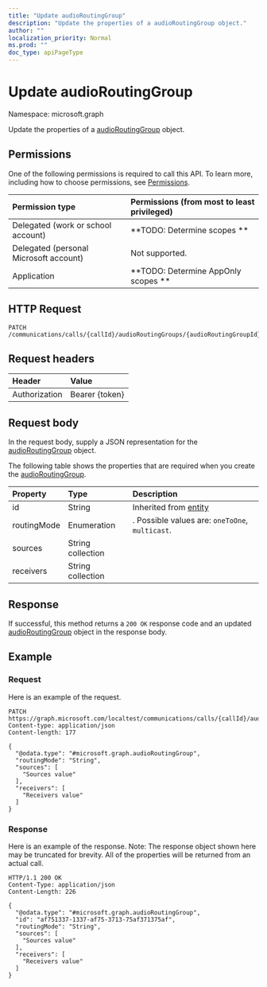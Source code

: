 ```yaml
---
title: "Update audioRoutingGroup"
description: "Update the properties of a audioRoutingGroup object."
author: ""
localization_priority: Normal
ms.prod: ""
doc_type: apiPageType
---
```


# Update audioRoutingGroup

Namespace: microsoft.graph

Update the properties of a [audioRoutingGroup](../resources/audioroutinggroup.md) object.

## Permissions
One of the following permissions is required to call this API. To learn more, including how to choose permissions, see [Permissions](/concepts/permissions-reference.md).

|Permission type|Permissions (from most to least privileged)|
|:---|:---|
|Delegated (work or school account)|**TODO: Determine scopes **|
|Delegated (personal Microsoft account)|Not supported.|
|Application|**TODO: Determine AppOnly scopes **|

## HTTP Request
<!-- {
  "blockType": "ignored"
}
-->
``` http
PATCH /communications/calls/{callId}/audioRoutingGroups/{audioRoutingGroupId}
```

## Request headers
|Header|Value|
|:---|:---|
|Authorization|Bearer {token}|

## Request body
In the request body, supply a JSON representation for the [audioRoutingGroup](../resources/audioroutinggroup.md) object.

The following table shows the properties that are required when you create the [audioRoutingGroup](../resources/audioroutinggroup.md).

|Property|Type|Description|
|:---|:---|:---|
|id|String| Inherited from [entity](../resources/entity.md)|
|routingMode|Enumeration|. Possible values are: `oneToOne`, `multicast`.|
|sources|String collection||
|receivers|String collection||



## Response
If successful, this method returns a `200 OK` response code and an updated [audioRoutingGroup](../resources/audioroutinggroup.md) object in the response body.

## Example

### Request
Here is an example of the request.
<!-- {
  "blockType": "request",
  "name": "update_audioroutinggroup"
}
-->
``` http
PATCH https://graph.microsoft.com/localtest/communications/calls/{callId}/audioRoutingGroups/{audioRoutingGroupId}
Content-type: application/json
Content-length: 177

{
  "@odata.type": "#microsoft.graph.audioRoutingGroup",
  "routingMode": "String",
  "sources": [
    "Sources value"
  ],
  "receivers": [
    "Receivers value"
  ]
}
```

### Response
Here is an example of the response. Note: The response object shown here may be truncated for brevity. All of the properties will be returned from an actual call.
<!-- {
  "blockType": "response",
  "truncated": true
}
-->
``` http
HTTP/1.1 200 OK
Content-Type: application/json
Content-Length: 226

{
  "@odata.type": "#microsoft.graph.audioRoutingGroup",
  "id": "af751337-1337-af75-3713-75af371375af",
  "routingMode": "String",
  "sources": [
    "Sources value"
  ],
  "receivers": [
    "Receivers value"
  ]
}
```

